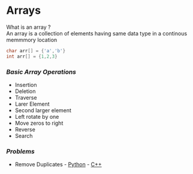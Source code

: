 # Arrays

What is an array ?<br>
An array is a collection of elements having same data type in a continous memmmory location

```cpp
char arr[] = {'a','b'}
int arr[] = {1,2,3}
```

### ***Basic Array Operations***
 - Insertion
 - Deletion
 - Traverse
 - Larer Element
 - Second larger element
 - Left rotate by one
 - Move zeros to right
 - Reverse
 - Search


### ***Problems***
 - Remove Duplicates - [Python](problems/remove_duplicates/main.py) - [C++](problems/remove_duplicates/main.cpp)